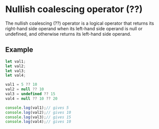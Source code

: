 # Nullish coalescing operator (??)

The nullish coalescing (??) operator is a logical operator that returns its right-hand side operand when its left-hand side operand is null or undefined, and otherwise returns its left-hand side operand.

## Example

```js
let val1;
let val2;
let val3;
let val4;

val1 = 5 ?? 10
val2 = null ?? 10
val3 = undefined ?? 15
val4 = null ?? 10 ?? 20

console.log(val1);// gives 5
console.log(val2);// gives 10
console.log(val3);// gives 15
console.log(val4);// gives 10
```
